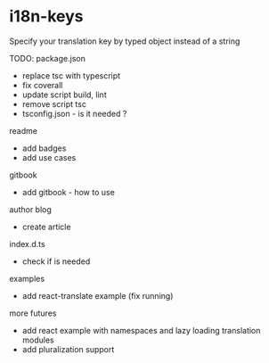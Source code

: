 # i18n-keys

Specify your translation key by typed object instead of a string

TODO:
package.json

- replace tsc with typescript
- fix coverall
- update script build, lint
- remove script tsc
- tsconfig.json - is it needed ?

readme

- add badges
- add use cases

gitbook

- add gitbook - how to use

author blog

- create article

index.d.ts

- check if is needed

examples

- add react-translate example (fix running)

more futures

- add react example with namespaces and lazy loading translation modules
- add pluralization support
